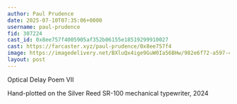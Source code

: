 ```yaml
---
author: Paul Prudence
date: 2025-07-10T07:35:06+0000
username: paul-prudence
fid: 307224
cast_id: 0x8ee757f4005905af352b06155e18519299910027
cast: https://farcaster.xyz/paul-prudence/0x8ee757f4
image: https://imagedelivery.net/BXluQx4ige9GuW0Ia56BHw/982e6f72-a597-4daf-88c5-f0663a91ff00/original
layout: post
---
```

Optical Delay Poem VII   
  
Hand-plotted on the Silver Reed SR-100 mechanical typewriter, 2024  

<img src='https://imagedelivery.net/BXluQx4ige9GuW0Ia56BHw/982e6f72-a597-4daf-88c5-f0663a91ff00/original' alt='' referrerpolicy='no-referrer'/>